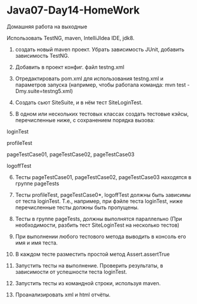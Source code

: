 # Java07-Day14-HomeWork 
Домашняя работа на выходные

Использовать TestNG, maven, IntelliJIdea IDE, jdk8.

1. создать новый maven проект. Убрать завиcимость JUnit,  добавить зависимость TestNG.

2. Добавить в проект конфиг. файл testng.xml

3. Отредактировать pom.xml для использования testng.xml и параметров запуска (например, чтобы работала команда: mvn test -Dmy.suite=testng5.xml)

4. Создать сьют SiteSuite, и в нём тест SiteLoginTest.

5. В одном или нескольких тестовых классах создать тестовые кэйсы, перечисленные ниже, с сохранением порядка вызова: 

loginTest

profileTest

pageTestCase01, pageTestCase02, pageTestCase03

logoffTest
   
6. Тесты pageTestCase01, pageTestCase02, pageTestCase03 находятся в группе pageTests

7. Тесты  profileTest, pageTestCase0*, logoffTest
   должны быть зависимы от теста loginTest. Т.е., например, при фэйле теста loginTest, ниже перечисленные тесты должны быть пропущены.

8. Тесты в группе pageTests, должны выполнятся параллельно (При необходимости, разбить тест SiteLoginTest на несколько тестов)

9. При выполнении любого тестового метода выводить в консоль его имя и имя теста.

10. В каждом тесте разместить простой метод Assert.assertTrue

11. Запустить тесты на выполнение. Проверить результаты, в зависимости от успешности теста loginTest.

12. Запустить тесты из командной строки, используя maven.

13. Проанализировать xml и html отчёты.

 
   
   

